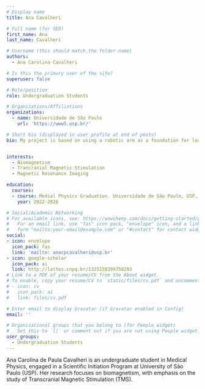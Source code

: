 ```yaml
---
# Display name
title: Ana Cavalheri

# Full name (for SEO)
first_name: Ana
last_name: Cavalheri

# Username (this should match the folder name)
authors:
  - Ana Carolina Cavalheri

# Is this the primary user of the site?
superuser: false

# Role/position
role: Undergraduation Students

# Organizations/Affiliations
organizations:
  - name: Universidade de São Paulo
    url: 'https://www5.usp.br/'

# Short bio (displayed in user profile at end of posts)
bio: My project is based on using a robotic arm as a foundation for learning and research. The robot used for research aims to, in the future, perform the treatment of neurological diseases with high effectiveness and precision, as manual treatment is not as accurate as the one done by the robot. Currently, my main research is in the area of programming sensors for the robotic arm. I am studying various programming languages, with Python being the main one. Also, I study in the integrated high school program in systems development. 


interests:
  - Biomagnetism 
  - Trancranial Magnetic Stimulation
  - Magnetic Resonance Imaging

education:
  courses:
  - course: Medial Physics Graduation. Universidade de São Paulo, USP, Brazil
    year: 2022-2026

# Social/Academic Networking
# For available icons, see: https://wowchemy.com/docs/getting-started/page-builder/#icons
#   For an email link, use "fas" icon pack, "envelope" icon, and a link in the
#   form "mailto:your-email@example.com" or "#contact" for contact widget.
social:
- icon: envelope
  icon_pack: fas
  link: 'mailto: anacpcavalheri@usp.br'
- icon: google-scholar
  icon_pack: ai
  link: http://lattes.cnpq.br/1325158399758293
# Link to a PDF of your resume/CV from the About widget.
# To enable, copy your resume/CV to `static/files/cv.pdf` and uncomment the lines below.
# - icon: cv
#   icon_pack: ai
#   link: files/cv.pdf

# Enter email to display Gravatar (if Gravatar enabled in Config)
email: ''

# Organizational groups that you belong to (for People widget)
#   Set this to `[]` or comment out if you are not using People widget.
user_groups:
  - Undergraduation Students
---
```


Ana Carolina de Paula Cavalheri is an undergraduate student in Medical Physics, engaged in a Scientific Initiation Program at University of São Paulo (USP). Her research focuses on biomagnetism, with emphasis on the study of Transcranial Magnetic Stimulation (TMS).
